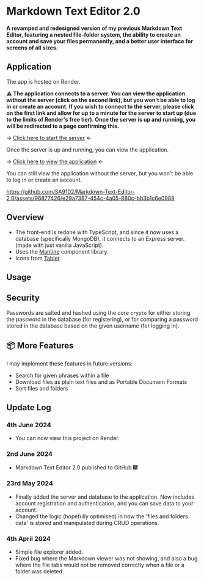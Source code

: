 # Markdown Text Editor 2.0

**A revamped and redesigned version of my previous Markdown Text Editor, featuring a nested file-folder system, the ability to create an account and save your files permanently, and a better user interface for screens of all sizes.**

## Application

The app is hosted on Render.

**:warning: The application connects to a server. You can view the application without the server (click on the second link), but you won't be able to log in or create an account. If you wish to connect to the server, please click on the first link and allow for up to a minute for the server to start up (due to the limits of Render's free tier). Once the server is up and running, you will be redirected to a page confirming this.**

 -> [Click here to start the server](https://mte2-backend.onrender.com) <-

Once the server is up and running, you can view the application.

 -> [Click here to view the application](https://markdown-text-editor-2-0.onrender.com/) <-

 You can still view the application without the server, but you won't be able to log in or create an account.

https://github.com/SA9102/Markdown-Text-Editor-2.0/assets/96877426/e29a7387-454c-4a05-880c-bb3b1c6e0988


## Overview

- The front-end is redone with TypeScript, and since it now uses a database (specifically MongoDB), it connects to an Express server. (made with just vanilla JavaScript).
- Uses the [Mantine](https://mantine.dev/) component library.
- Icons from [Tabler](https://tabler.io/icons).

## Usage

## Security

Passwords are salted and hashed using the core `crypto` for either storing the password in the database (for registering), or for comparing a password stored in the database based on the given username (for logging in).

## :package: More Features

I may implement these features in future versions:

- Search for given phrases within a file
- Download files as plain text files and as Portable Document Formats
- Sort files and folders

## Update Log

### 4th June 2024

- You can now view this project on Render.

### 2nd June 2024

- Markdown Text Editor 2.0 published to GitHub :fireworks:

### 23rd May 2024

- Finally added the server and database to the application. Now includes account registration and authentication, and you can save data to your account.
- Changed the logic (hopefully optimised) in how the 'files and folders data' is stored and manipulated during CRUD operations.

### 4th April 2024

- Simple file explorer added.
- Fixed bug where the Markdown viewer was not showing, and also a bug where the file tabs would not be removed correctly when a file or a folder was deleted.
